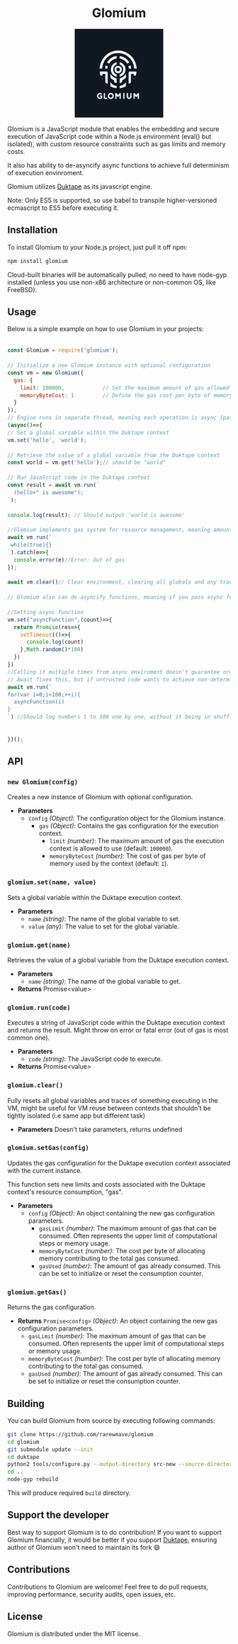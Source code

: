 <center>

# Glomium

<img src="./glomium.svg" width="200" ></center>

Glomium is a JavaScript module that enables the embedding and secure execution of JavaScript code within a Node.js environment (eval() but isolated), with custom resource constraints such as gas limits and memory costs.

It also has ability to de-asyncify async functions to achieve full determinism of execution envinroment.

Glomium utilizes [Duktape](https://duktape.org) as its javascript engine.

Note: Only ES5 is supported, so use babel to transpile higher-versioned ecmascript to ES5 before executing it.

## Installation

To install Glomium to your Node.js project, just pull it off npm:

```bash
npm install glomium
```

Cloud-built binaries will be automatically pulled, no need to have node-gyp installed (unless you use non-x86 architecture or non-common OS, like FreeBSD).

## Usage

Below is a simple example on how to use Glomium in your projects:

```js

const Glomium = require('glomium');

// Initialize a new Glomium instance with optional configuration
const vm = new Glomium({
  gas: {
    limit: 100000,            // Set the maximum amount of gas allowed for the execution context
    memoryByteCost: 1         // Define the gas cost per byte of memory used
  }
});
// Engine runs in separate thread, meaning each operation is async (passing call to thread and waiting for response), so let's enter async context to use await
(async()=>{
// Set a global variable within the Duktape context
vm.set('hello', 'world');

// Retrieve the value of a global variable from the Duktape context
const world = vm.get('hello');// should be "world"

// Run JavaScript code in the Duktape context
const result = await vm.run(`
  (hello+" is awesome");
`);

console.log(result); // Should output 'world is awesome'

//Glomium implements gas system for resource management, meaning amount of computation that program can do is limited by how much gas you give to it.
await vm.run(`
 while(true){}
`).catch(e=>{
  console.error(e)//Error: Out of gas
});

await vm.clear()// Clear environment, clearing all globals and any trace of something being executed on this vm. It's important to do it after fatal error has happened (such as out of gas) to avoid undefined behavior.

// Glomium also can de-asyncify functions, meaning if you pass async function to it, it will behave as sync one in glomium (awaiting). Use events or callbacks for async communication (even though it allows untrusted code to break determinism).

//Setting async function
vm.set("asyncFunction",(count)=>{
  return Promise(res=>{
    setTimeout(()=>{
      console.log(count)
    },Math.random()*100)
  })
})
//Calling it multiple times from async enviroment doesn't guarantee order of execution (if you call asyncFunction(1) and asyncFunction(2), sometimes 1 will log first, and sometimes 2 will log first)
// Await fixes this, but if untrusted code wants to achieve non-determinism, it might be a problem, so glomium executes even async functions in "sync", sequential way, meaning calling asyncFunction(1); asyncFunction(2) will always log 1 first.
await vm.run(`
for(var i=0;i<100;++i){
  asyncFunction(i)
}
`) //Should log numbers 1 to 100 one by one, without it being in shuffled order 


})();

```

## API

### `new Glomium(config)`

Creates a new instance of Glomium with optional configuration.

- **Parameters**
  - `config` _(Object)_: The configuration object for the Glomium instance.
    - `gas` _(Object)_: Contains the gas configuration for the execution context.
      - `limit` _(number)_: The maximum amount of gas the execution context is allowed to use (default: `100000`).
      - `memoryByteCost` _(number)_: The cost of gas per byte of memory used by the context (default: `1`).

### `glomium.set(name, value)`

Sets a global variable within the Duktape execution context.

- **Parameters**
  - `name` _(string)_: The name of the global variable to set.
  - `value` _(any)_: The value to set for the global variable.

### `glomium.get(name)`

Retrieves the value of a global variable from the Duktape execution context.

- **Parameters**
  - `name` _(string)_: The name of the global variable to get.
- **Returns**
  Promise\<value>

### `glomium.run(code)`

Executes a string of JavaScript code within the Duktape execution context and returns the result.
Might throw on error or fatal error (out of gas is most common one).

- **Parameters**
  - `code` _(string)_: The JavaScript code to execute.
- **Returns**
  Promise\<value>

### `glomium.clear()`

Fully resets all global variables and traces of something executing in the VM, might be useful for VM reuse between contexts that shouldn't be tightly isolated (i.e same app but different task)

- **Parameters**
  Doesn't take parameters, returns undefined

### `glomium.setGas(config)`

Updates the gas configuration for the Duktape execution context associated with the current instance.

This function sets new limits and costs associated with the Duktape context's resource consumption, "gas".

- **Parameters**
  - `config` _(Object)_: An object containing the new gas configuration parameters.
    - `gasLimit` _(number)_: The maximum amount of gas that can be consumed. Often represents the upper limit of computational steps or memory usage.
    - `memoryByteCost` _(number)_: The cost per byte of allocating memory contributing to the total gas consumed.
    - `gasUsed` _(number)_: The amount of gas already consumed. This can be set to initialize or reset the consumption counter.

### `glomium.getGas()`

Returns the gas configuration.

- **Returns**
   `Promise<config>` _(Object)_: An object containing the new gas configuration parameters.
    - `gasLimit` _(number)_: The maximum amount of gas that can be consumed. Often represents the upper limit of computational steps or memory usage.
    - `memoryByteCost` _(number)_: The cost per byte of allocating memory contributing to the total gas consumed.
    - `gasUsed` _(number)_: The amount of gas already consumed. This can be set to initialize or reset the consumption counter.

## Building

You can build Glomium from source by executing following commands:

```bash
git clone https://github.com/rareweave/glomium
cd glomium
git submodule update --init
cd duktape
python2 tools/configure.py --output-directory src-new --source-directory src-input --config-metadata config --option-file config/sandbox_config.yaml
cd ..
node-gyp rebuild
```

This will produce required `build` directory.

## Support the developer

Best way to support Glomium is to do contribution!
If you want to support Glomium financially, it would be better if you support [Duktape](https://duktape.org), ensuring author of Glomium won't need to maintain its fork 😄

## Contributions

Contributions to Glomium are welcome! Feel free to do pull requests, improving performance, security audits, open issues, etc.

## License

Glomium is distributed under the MIT license.

